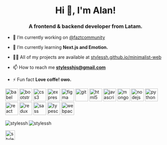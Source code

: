 <h1 align="center">Hi 👋, I'm Alan!</h1>
<h3 align="center">A frontend & backend developer from Latam.</h3>

- 🔭 I’m currently working on [@faztcommunity](https://github.com/faztcommunity)

- 🌱 I’m currently learning **Next.js and Emotion.**

- 👨‍💻 All of my projects are available at [stylessh.github.io/minimalist-web](stylessh.github.io/minimalist-web)

- 📫 How to reach me **stylesshjs@gmail.com**

- ⚡ Fun fact **Love coffe! owo.**

<p align="left"><img src="https://www.vectorlogo.zone/logos/babeljs/babeljs-icon.svg" alt="babel" width="40" height="40"/> <img src="https://devicons.github.io/devicon/devicon.git/icons/bootstrap/bootstrap-plain.svg" alt="bootstrap" width="40" height="40"/> <img src="https://devicons.github.io/devicon/devicon.git/icons/css3/css3-original-wordmark.svg" alt="css3" width="40" height="40"/> <img src="https://devicons.github.io/devicon/devicon.git/icons/express/express-original-wordmark.svg" alt="express" width="40" height="40"/> <img src="https://www.vectorlogo.zone/logos/figma/figma-icon.svg" alt="figma" width="40" height="40"/> <img src="https://www.vectorlogo.zone/logos/git-scm/git-scm-icon.svg" alt="git" width="40" height="40"/> <img src="https://devicons.github.io/devicon/devicon.git/icons/html5/html5-original-wordmark.svg" alt="html5" width="40" height="40"/> <img src="https://devicons.github.io/devicon/devicon.git/icons/javascript/javascript-original.svg" alt="javascript" width="40" height="40"/> <img src="https://devicons.github.io/devicon/devicon.git/icons/mongodb/mongodb-original-wordmark.svg" alt="mongodb" width="40" height="40"/> <img src="https://devicons.github.io/devicon/devicon.git/icons/nodejs/nodejs-original-wordmark.svg" alt="nodejs" width="40" height="40"/> <img src="https://devicons.github.io/devicon/devicon.git/icons/python/python-original.svg" alt="python" width="40" height="40"/> <img src="https://devicons.github.io/devicon/devicon.git/icons/react/react-original-wordmark.svg" alt="react" width="40" height="40"/> <img src="https://devicons.github.io/devicon/devicon.git/icons/redux/redux-original.svg" alt="redux" width="40" height="40"/> <img src="https://devicons.github.io/devicon/devicon.git/icons/sass/sass-original.svg" alt="sass" width="40" height="40"/> <img src="https://devicons.github.io/devicon/devicon.git/icons/typescript/typescript-original.svg" alt="typescript" width="40" height="40"/> <img src="https://devicons.github.io/devicon/devicon.git/icons/webpack/webpack-original.svg" alt="webpack" width="40" height="40"/></p><img align="left" src="https://github-readme-stats.vercel.app/api/top-langs/?username=stylessh&layout=compact&hide=html" alt="stylessh" />

<img align="left" src="https://github-readme-stats.vercel.app/api?username=stylessh&show_icons=true" alt="stylessh" />
<br>
<p align="left">
<a href="https://twitter.com/stylesshdev" target="blank"><img align="left" src="https://cdn.jsdelivr.net/npm/simple-icons@3.0.1/icons/twitter.svg" alt="stylesshdev" height="30" width="30" /></a>
</p>

